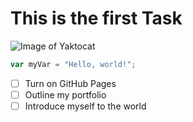 # This is the first Task
![Image of Yaktocat](https://octodex.github.com/images/yaktocat.png "Alt text describing the image")

``` javascript
var myVar = "Hello, world!";
```

- [ ] Turn on GitHub Pages
- [ ] Outline my portfolio
- [ ] Introduce myself to the world
